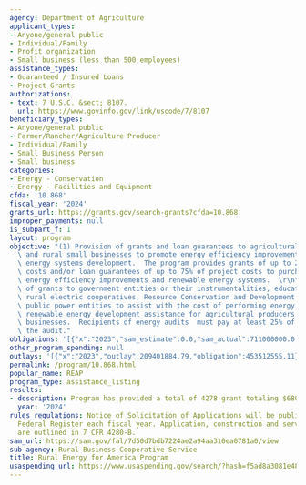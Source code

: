 ```yaml
---
agency: Department of Agriculture
applicant_types:
- Anyone/general public
- Individual/Family
- Profit organization
- Small business (less than 500 employees)
assistance_types:
- Guaranteed / Insured Loans
- Project Grants
authorizations:
- text: 7 U.S.C. &sect; 8107.
  url: https://www.govinfo.gov/link/uscode/7/8107
beneficiary_types:
- Anyone/general public
- Farmer/Rancher/Agriculture Producer
- Individual/Family
- Small Business Person
- Small business
categories:
- Energy - Conservation
- Energy - Facilities and Equipment
cfda: '10.868'
fiscal_year: '2024'
grants_url: https://grants.gov/search-grants?cfda=10.868
improper_payments: null
is_subpart_f: 1
layout: program
objective: "(1) Provision of grants and loan guarantees to agricultural producers\
  \ and rural small businesses to promote energy efficiency improvements and renewable\
  \ energy systems development.  The program provides grants of up to 25% of project\
  \ costs and/or loan guarantees of up to 75% of project costs to purchase and install\
  \ energy efficiency improvements and renewable energy systems.  \r\n\r\n(2) Provision\
  \ of grants to government entities or their instrumentalities, educational institutions,\
  \ rural electric cooperatives, Resource Conservation and Development Councils, and\
  \ public power entities to assist with the cost of performing energy audits and\
  \ renewable energy development assistance for agricultural producers and rural small\
  \ businesses.  Recipients of energy audits  must pay at least 25% of the cost of\
  \ the audit."
obligations: '[{"x":"2023","sam_estimate":0.0,"sam_actual":711000000.0,"usa_spending_actual":453512555.11},{"x":"2024","sam_estimate":0.0,"sam_actual":588227000.0,"usa_spending_actual":715437434.81},{"x":"2025","sam_estimate":0.0,"sam_actual":1098999999.0,"usa_spending_actual":347866599.19}]'
other_program_spending: null
outlays: '[{"x":"2023","outlay":209401884.79,"obligation":453512555.11},{"x":"2024","outlay":242842345.96,"obligation":715437434.81},{"x":"2025","outlay":15440285.26,"obligation":347866599.19}]'
permalink: /program/10.868.html
popular_name: REAP
program_type: assistance_listing
results:
- description: Program has provided a total of 4278 grant totaling $680 million.
  year: '2024'
rules_regulations: Notice of Solicitation of Applications will be published in the
  Federal Register each fiscal year. Application, construction and serving requirements
  are outlined in 7 CFR 4280-B.
sam_url: https://sam.gov/fal/7d50d7bdb7224ae2a94aa310ea0781a0/view
sub-agency: Rural Business-Cooperative Service
title: Rural Energy for America Program
usaspending_url: https://www.usaspending.gov/search/?hash=f5ad8a3081e48aeac3f3e12fd05aebe2
---
```

